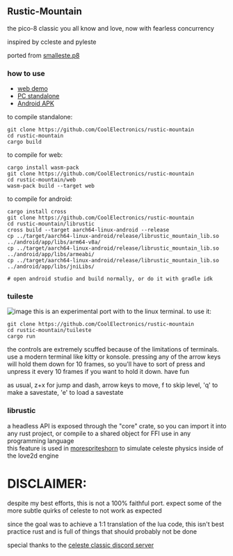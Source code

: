 ## Rustic-Mountain

the pico-8 classic you all know and love, now with fearless concurrency

inspired by ccleste and pyleste

ported from [smalleste.p8](https://github.com/CelesteClassic/smalleste/blob/main/smalleste.p8)


### how to use
- [web demo](https://coolelectronics.me/rustic-demo)
- [PC standalone](https://github.com/CoolElectronics/rustic-mountain/releases)
- [Android APK](https://github.com/CoolElectronics/rustic-mountain/releases)

to compile standalone:
```
git clone https://github.com/CoolElectronics/rustic-mountain
cd rustic-mountain
cargo build
```

to compile for web:
```
cargo install wasm-pack
git clone https://github.com/CoolElectronics/rustic-mountain
cd rustic-mountain/web
wasm-pack build --target web
```
to compile for android:
```
cargo install cross
git clone https://github.com/CoolElectronics/rustic-mountain
cd rustic-mountain/librustic
cross build --target aarch64-linux-android --release
cp ../target/aarch64-linux-android/release/librustic_mountain_lib.so ../android/app/libs/arm64-v8a/
cp ../target/aarch64-linux-android/release/librustic_mountain_lib.so ../android/app/libs/armeabi/
cp ../target/aarch64-linux-android/release/librustic_mountain_lib.so ../android/app/libs/jniLibs/

# open android studio and build normally, or do it with gradle idk
```


### tuileste
![image](https://github.com/CoolElectronics/rustic-mountain/assets/58010778/ff23acd8-3b88-4642-abc5-71af126a3a77)
this is an experimental port with to the linux terminal. to use it:
```
git clone https://github.com/CoolElectronics/rustic-mountain
cd rustic-mountain/tuileste
cargo run
```
the controls are extremely scuffed because of the limitations of terminals. use a modern terminal like kitty or konsole. pressing any of the arrow keys will hold them down for 10 frames, so you'll have to sort of press and unpress it every 10 frames if you want to hold it down. have fun

as usual, z+x for jump and dash, arrow keys to move, f to skip level, 'q' to make a savestate, 'e' to load a savestate

### librustic
a headless API is exposed through the "core" crate, so you can import it into any rust project, or compile to a shared object for FFI use in any programming language<br>
this feature is used in [morespriteshorn](https://github.com/CoolElectronics/morespriteshorn) to simulate celeste physics inside of the love2d engine

# DISCLAIMER:

despite my best efforts, this is not a 100% faithful port. expect some of the more subtle quirks of celeste to not work as expected

since the goal was to achieve a 1:1 translation of the lua code, this isn't best practice rust and is full of things that should probably not be done

special thanks to the [celeste classic discord server](https://discord.gg/9Dm3NCS)
